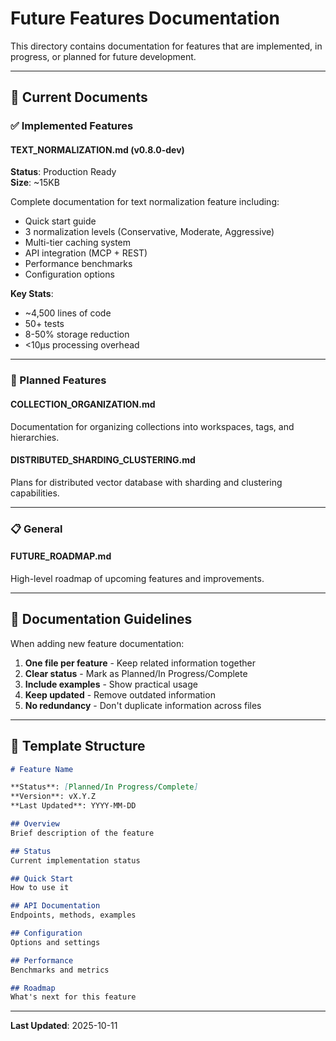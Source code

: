 # Future Features Documentation

This directory contains documentation for features that are implemented, in progress, or planned for future development.

---

## 📁 Current Documents

### ✅ Implemented Features

#### **TEXT_NORMALIZATION.md** (v0.8.0-dev)
**Status**: Production Ready  
**Size**: ~15KB

Complete documentation for text normalization feature including:
- Quick start guide
- 3 normalization levels (Conservative, Moderate, Aggressive)
- Multi-tier caching system
- API integration (MCP + REST)
- Performance benchmarks
- Configuration options

**Key Stats**:
- ~4,500 lines of code
- 50+ tests
- 8-50% storage reduction
- <10μs processing overhead

---

### 🚧 Planned Features

#### **COLLECTION_ORGANIZATION.md**
Documentation for organizing collections into workspaces, tags, and hierarchies.

#### **DISTRIBUTED_SHARDING_CLUSTERING.md**
Plans for distributed vector database with sharding and clustering capabilities.

---

### 📋 General

#### **FUTURE_ROADMAP.md**
High-level roadmap of upcoming features and improvements.

---

## 🎯 Documentation Guidelines

When adding new feature documentation:

1. **One file per feature** - Keep related information together
2. **Clear status** - Mark as Planned/In Progress/Complete
3. **Include examples** - Show practical usage
4. **Keep updated** - Remove outdated information
5. **No redundancy** - Don't duplicate information across files

---

## 📝 Template Structure

```markdown
# Feature Name

**Status**: [Planned/In Progress/Complete]
**Version**: vX.Y.Z
**Last Updated**: YYYY-MM-DD

## Overview
Brief description of the feature

## Status
Current implementation status

## Quick Start
How to use it

## API Documentation
Endpoints, methods, examples

## Configuration
Options and settings

## Performance
Benchmarks and metrics

## Roadmap
What's next for this feature
```

---

**Last Updated**: 2025-10-11

